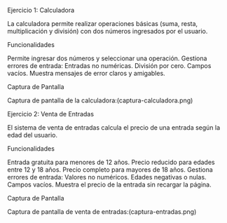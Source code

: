 Ejercicio 1: Calculadora

La calculadora permite realizar operaciones básicas (suma, resta, multiplicación y división) con dos números ingresados por el usuario.

Funcionalidades

 Permite ingresar dos números y seleccionar una operación.
 Gestiona errores de entrada:
     Entradas no numéricas.
     División por cero.
     Campos vacíos.
 Muestra mensajes de error claros y amigables.

Captura de Pantalla

Captura de pantalla de la calculadora:(captura-calculadora.png)

Ejercicio 2: Venta de Entradas

El sistema de venta de entradas calcula el precio de una entrada según la edad del usuario.

 Funcionalidades

 Entrada gratuita para menores de 12 años.
 Precio reducido para edades entre 12 y 18 años.
 Precio completo para mayores de 18 años.
 Gestiona errores de entrada:
     Valores no numéricos.
     Edades negativas o nulas.
     Campos vacíos.
 Muestra el precio de la entrada sin recargar la página.

 Captura de Pantalla

Captura de pantalla de venta de entradas:(captura-entradas.png)